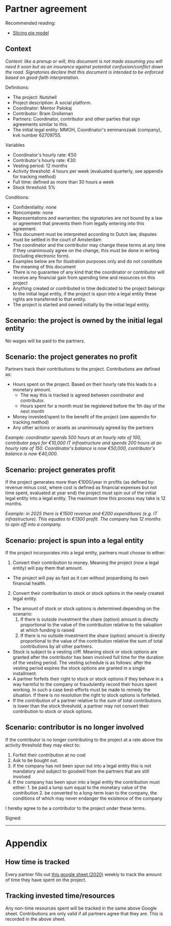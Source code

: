 # Partner agreement

Recommended reading:

- [Slicing pie model](https://slicingpie.com/learn-slicing-pie-model/)

## Context

_Context: like a prenup or will, this document is not made assuming you will need it soon but as an insurance against potential confusion/conflict down the road. Signatories declare that this document is intended to be enforced based on good-faith interpretation._

Definitions:

- The project: Nutshell
- Project description: A social platform.
- Coordinator: Mentor Palokaj
- Contributor: Bram Grolleman
- Partners: Coordinator, contributor and other parties that sign agreements similar to this.
- The initial legal entity: MMOH, Coordinator's eenmanszaak (company), kvk number 62709755.

Variables

- Coordinator's hourly rate: €50
- Contributor's hourly rate: €30
- Vesting period: 12 months
- Activity threshold: 4 hours per week (evaluated quarterly, see appendix for tracking method)
- Full time: defined as more than 30 hours a week
- Stock threshold: 5%

Conditions:

- Confidentiality: none
- Noncompete: none
- Representations and warranties: the signatories are not bound by a law or agreement that prevents them from legally entering into this agreement.
- This document must be interpreted according to Dutch law, disputes must be settled in the court of Amsterdam
- The coordinator and the contributor may change these terms at any time if they unanimously agree on the change, this must be done in writing (including electronic form).
- Examples below are for illustration purposes only and do not constitute the meaning of this document
- There is no guarantee of any kind that the coordinator or contributor will receive any financial gain from spending time and resources on this project
- Anything created or contributed in time dedicated to the project belongs to the initial legal entity, if the project is spun into a legal entity these rights are transferred to that entity.
- The project is started and owned initially by the initial legal entity.

## Scenario: the project is owned by the initial legal entity

No wages will be paid to the partners.

## Scenario: the project generates no profit

Partners track their contributions to the project. Contributions are defined as:

- Hours spent on the project. Based on their hourly rate this leads to a monetary amount.
  - The way this is tracked is agreed between coordinator and contributor.
  - Hours spent for a month must be registered before the 1th day of the next month
- Money invested/spent to the benefit of the project (see appendix for tracking method)
- Any other actions or assets as unanimously agreed by the partners

_Example: coordinator spends 500 hours at an hourly rate of 100, contributor pays for €10,000 IT infrastructure and spends 200 hours at an hourly rate of 150. Coordinator's balance is now €50,000, contributor's balance is now €40,000._

## Scenario: project generates profit

If the project generates more than €1000/year in profits (as defined by: revenue minus cost,  where cost is defined as financial expenses but not time spent, evaluated at year end) the project must spin out of the initial legal entity into a legal entity. The maximum time this process may take is 12 months.

_Example: in 2025 there is €1500 revenue and €200 expenditures (e.g. IT infrastructure). This equates to €1300 profit. The company has 12 months to spin off into a company._

## Scenario: project is spun into a legal entity

If the project incorporates into a legal entity, partners must choose to either:

1. Convert their contribution to money. Meaning the project (now a legal entity) will pay them that amount.
  - The project will pay as fast as it can without jeopardising its own financial health.
2. Convert their contribution to stock or stock options in the newly created legal entity.
  - The amount of stock or stock options is determined depending on the scenario:
    1. If there is outside investment the share (option) amount is directly proportional to the value of the contribution relative to the valuation at which funding is raised
    2. If there is no outside investment the share (option) amount is directly proportional to the value of the contribution relative the sum of total contributions by all other partners.
  - Stock is subject to a vesting cliff. Meaning stock or stock options are granted after the contributor has been involved full time for the duration of the vesting period. The vesting schedule is as follows: after the vesting period expires the stock options are granted in a single installment.
  - A partner forfeits their right to stock or stock options if they behave in a way harmful to the company or fraudulently record their hours spent working. In such a case best-efforts must be made to remedy the situation. If there is no resolution the right to stock options is forfeited.
  - If the contribution of a partner relative to the sum of total contributions is lower than the stock threshold, a partner may not convert their contribution to stock or stock options.

## Scenario: contributor is no longer involved

If the contributor is no longer contributing to the project at a rate above the activity threshold they may elect to:

1. Forfeit their contribution at no cost
2. Ask to be bought out.
  1. If the company has not been spun out into a legal entity this is not mandatory and subject to goodwill from the partners that are still involved
  2. If the company has been spun into a legal entity the contribution must either:
    1. be paid a lump sum equal to the monetary value of the contribution
    2. be converted to a long-term loan to the company, the conditions of which may never endanger the existence of the company


I                       hereby agree to be a contributor to the project under these terms.

Signed:


---

# Appendix

## How time is tracked

Every partner fills out [this google sheet (2020)]( https://docs.google.com/spreadsheets/d/10YEdVAtF8A33TD1XoxDf20dS-142n_N-iTxUClI5dS8/edit?usp=sharing ) weekly to track the amount of time they have spent on the project.

## Tracking invested time/resources

Any non-time resources spent will be tracked in the same above Google sheet. Contributions are only valid if all partners agree that they are. This is recorded in the above sheet.